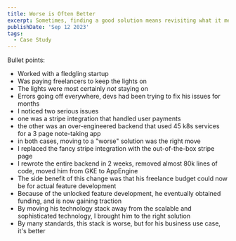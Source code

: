 ```yaml
---
title: Worse is Often Better
excerpt: Sometimes, finding a good solution means revisiting what it means to be "good"
publishDate: 'Sep 12 2023'
tags:
  - Case Study
---
```


Bullet points:

- Worked with a fledgling startup
- Was paying freelancers to keep the lights on
- The lights were most certainly _not_ staying on
- Errors going off everywhere, devs had been trying to fix his issues for months
- I noticed two serious issues
- one was a stripe integration that handled user payments
- the other was an over-engineered backend that used 45 k8s services for a 3 page note-taking app
- in both cases, moving to a "worse" solution was the right move
- I replaced the fancy stripe integration with the out-of-the-box stripe page
- I rewrote the entire backend in 2 weeks, removed almost 80k lines of code, moved him from GKE to AppEngine
- The side benefit of this change was that his freelance budget could now be for actual feature development
- Because of the unlocked feature development, he eventually obtained funding, and is now gaining traction
- By moving his technology stack away from the scalable and sophisticated technology, I brought him to the right solution
- By many standards, this stack is worse, but for his business use case, it's better
